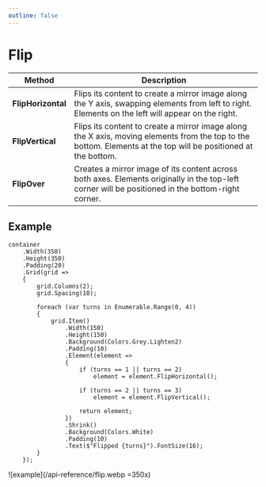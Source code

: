 ```yaml
---
outline: false
---
```



# Flip

| Method             | Description                                                                                                                                                    |
|--------------------|----------------------------------------------------------------------------------------------------------------------------------------------------------------|
| **FlipHorizontal** | Flips its content to create a mirror image along the Y axis, swapping elements from left to right. Elements on the left will appear on the right.              |
| **FlipVertical**   | Flips its content to create a mirror image along the X axis, moving elements from the top to the bottom. Elements at the top will be positioned at the bottom. |
| **FlipOver**       | Creates a mirror image of its content across both axes. Elements originally in the top-left corner will be positioned in the bottom-right corner.              |


## Example

```c#{19-23}
container
    .Width(350)
    .Height(350)
    .Padding(20)
    .Grid(grid =>
    {
        grid.Columns(2);
        grid.Spacing(10);

        foreach (var turns in Enumerable.Range(0, 4))
        {
            grid.Item()
                .Width(150)
                .Height(150)
                .Background(Colors.Grey.Lighten2)
                .Padding(10)
                .Element(element =>
                {
                    if (turns == 1 || turns == 2)
                        element = element.FlipHorizontal();

                    if (turns == 2 || turns == 3)
                        element = element.FlipVertical();

                    return element;
                })
                .Shrink()
                .Background(Colors.White)
                .Padding(10)
                .Text($"Flipped {turns}").FontSize(16);
        }
    });
```

![example](/api-reference/flip.webp =350x)